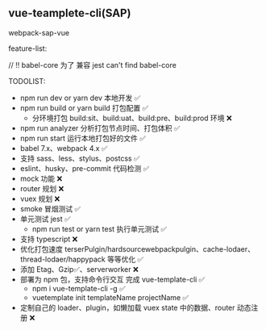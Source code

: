 ## vue-teamplete-cli(SAP)

webpack-sap-vue

feature-list:

// !! babel-core 为了 兼容 jest can't find babel-core

TODOLIST:

- npm run dev or yarn dev 本地开发 ✅
- npm run build or yarn build 打包配置 ✅
  - 分环境打包 build:sit、build:uat、build:pre、build:prod 环境 ❌
- npm run analyzer 分析打包节点时间、打包体积 ✅
- npm run start 运行本地打包好的文件 ✅
- babel 7.x、webpack 4.x ✅
- 支持 sass、less、stylus、postcss ✅
- eslint、husky、pre-commit 代码检测 ✅
- mock 功能 ❌
- router 规划 ❌
- vuex 规划 ❌
- smoke 冒烟测试 ✅
- 单元测试 jest ✅
  - npm run test or yarn test 执行单元测试 ✅
- 支持 typescript ❌
- 优化打包速度 terserPulgin/hardsourcewebpackpulgin、cache-lodaer、thread-lodaer/happypack 等等优化 ✅
- 添加 Etag、Gzip✅、serverworker ❌
- 部署为 npm 包，支持命令行交互 完成 vue-template-cli ✅
  - npm i vue-template-cli -g ✅
  - vuetemplate init templateName projectName ✅
- 定制自己的 loader、plugin，如懒加载 vuex state 中的数据、router 动态注册 ❌

